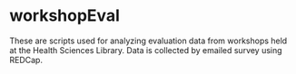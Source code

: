 # workshopEval
These are scripts used for analyzing evaluation data from workshops held at the Health Sciences Library. Data is collected by emailed survey using REDCap. 
